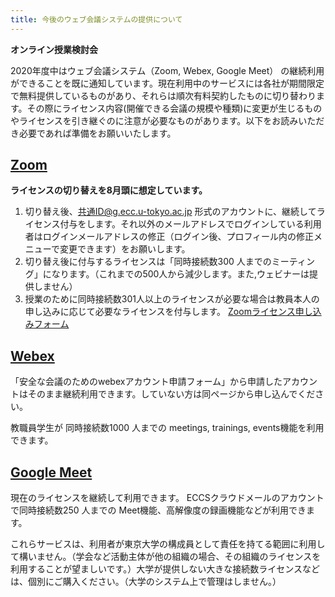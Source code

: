 ```yaml
---
title: 今後のウェブ会議システムの提供について
---
```

**オンライン授業検討会**

2020年度中はウェブ会議システム（Zoom, Webex, Google Meet） の継続利用ができることを既に通知しています。現在利用中のサービスには各社が期間限定で無料提供しているものがあり、それらは順次有料契約したものに切り替わります。その際にライセンス内容(開催できる会議の規模や種類)に変更が生じるものやライセンスを引き継ぐのに注意が必要なものがあります。以下をお読みいただき必要であれば準備をお願いいたします。

## [Zoom](https://utelecon.github.io/zoom/)

**ライセンスの切り替えを8月頭に想定しています。**
1. 切り替え後、共通ID@g.ecc.u-tokyo.ac.jp 形式のアカウントに、継続してライセンス付与をします。それ以外のメールアドレスでログインしている利用者はログインメールアドレスの修正（ログイン後、プロフィール内の修正メニューで変更できます）をお願いします。
1. 切り替え後に付与するライセンスは「同時接続数300 人までのミーティング」になります。（これまでの500人から減少します。また,ウェビナーは提供しません）
1. 授業のために同時接続数301人以上のライセンスが必要な場合は教員本人の申し込みに応じて必要なライセンスを付与します。
[Zoomライセンス申し込みフォーム](https://forms.office.com/Pages/ResponsePage.aspx?id=T6978HAr10eaAgh1yvlMhHUY5ws7h1xGr9koV-KGC8RUMjNZQTZJWThKUFo1MFBNVzNCRFlTVUQ2SS4u)

## [Webex](https://utelecon.github.io/webex/)

「安全な会議のためのwebexアカウント申請フォーム」から申請したアカウントはそのまま継続利用できます。していない方は同ページから申し込んでください。

教職員学生が 同時接続数1000 人までの meetings, trainings, events機能を利用できます。

## [Google Meet](https://utelecon.github.io/google_hangouts_meet/)

現在のライセンスを継続して利用できます。 ECCSクラウドメールのアカウントで同時接続数250 人までの Meet機能、高解像度の録画機能などが利用できます。

これらサービスは、利用者が東京大学の構成員として責任を持てる範囲に利用して構いません。（学会など活動主体が他の組織の場合、その組織のライセンスを利用することが望ましいです。）大学が提供しない大きな接続数ライセンスなどは、個別にご購入ください。（大学のシステム上で管理はしません。）
